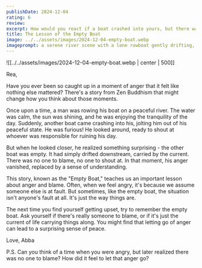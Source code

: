 ```yaml
---
publishDate: 2024-12-04
rating: 6
review: 
excerpt: How would you react if a boat crashed into yours, but there was no one to blame? The story of the empty boat teaches us about the nature of anger and finding peace in unexpected ways.
title: The Lesson of the Empty Boat
image: ../../assets/images/2024-12-04-empty-boat.webp
imageprompt: a serene river scene with a lone rowboat gently drifting, surrounded by mist and soft morning light
---
```


![[../../assets/images/2024-12-04-empty-boat.webp | center | 500]]





Rea,

Have you ever been so caught up in a moment of anger that it felt like nothing else mattered? There's a story from Zen Buddhism that might change how you think about those moments.

Once upon a time, a man was rowing his boat on a peaceful river. The water was calm, the sun was shining, and he was enjoying the tranquility of the day. Suddenly, another boat came crashing into his, jolting him out of his peaceful state. He was furious! He looked around, ready to shout at whoever was responsible for ruining his day.

But when he looked closer, he realized something surprising - the other boat was empty. It had simply drifted downstream, carried by the current. There was no one to blame, no one to shout at. In that moment, his anger vanished, replaced by a sense of understanding.

This story, known as the "Empty Boat," teaches us an important lesson about anger and blame. Often, when we feel angry, it's because we assume someone else is at fault. But sometimes, like the empty boat, the situation isn't anyone's fault at all. It's just the way things are.

The next time you find yourself getting upset, try to remember the empty boat. Ask yourself if there's really someone to blame, or if it's just the current of life carrying things along. You might find that letting go of anger can lead to a surprising sense of peace.

Love,
Abba

P.S. Can you think of a time when you were angry, but later realized there was no one to blame? How did it feel to let that anger go?
